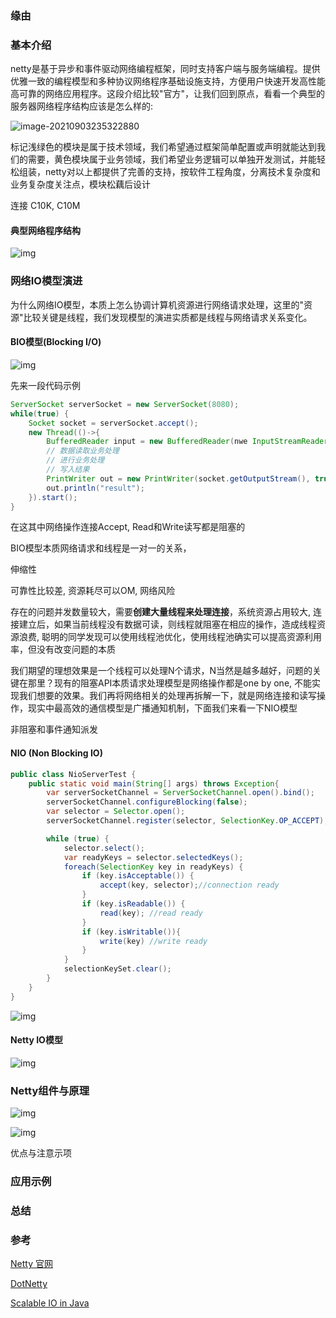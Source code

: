 ### 缘由

### 基本介绍

netty是基于异步和事件驱动网络编程框架，同时支持客户端与服务端编程。提供优雅一致的编程模型和多种协议网络程序基础设施支持，方便用户快速开发高性能高可靠的网络应用程序。这段介绍比较"官方"，让我们回到原点，看看一个典型的服务器网络程序结构应该是怎么样的:

![image-20210903235322880](D:\person\knowledge\java\netty\network_basic_struct.png)

 标记浅绿色的模块是属于技术领域，我们希望通过框架简单配置或声明就能达到我们的需要，黄色模块属于业务领域，我们希望业务逻辑可以单独开发测试，并能轻松组装，netty对以上都提供了完善的支持，按软件工程角度，分离技术复杂度和业务复杂度关注点，模块松藕后设计

连接 C10K, C10M

#### 典型网络程序结构

![img](https://netty.io/images/components.png)

### 网络IO模型演进

为什么网络IO模型，本质上怎么协调计算机资源进行网络请求处理，这里的"资源"比较关键是线程，我们发现模型的演进实质都是线程与网络请求关系变化。

#### BIO模型(Blocking I/O)

![img](https://static001.geekbang.org/resource/image/e7/e2/e712c37ea0483e9dde0d6efe76e687e2.png)

先来一段代码示例

```java
ServerSocket serverSocket = new ServerSocket(8080);        
while(true) {                                              
    Socket socket = serverSocket.accept();                 
    new Thread(()->{
        BufferedReader input = new BufferedReader(nwe InputStreamReader(socket.getInputStream()));
    	// 数据读取业务处理 
    	// 进行业务处理
    	// 写入结果
    	PrintWriter out = new PrintWriter(socket.getOutputStream(), true);
    	out.println("result");   
    }).start();                          
}
```

在这其中网络操作连接Accept, Read和Write读写都是阻塞的

BIO模型本质网络请求和线程是一对一的关系，

伸缩性 

可靠性比较差,  资源耗尽可以OM,  网络风险

存在的问题并发数量较大，需要**创建大量线程来处理连接**，系统资源占用较大, 连接建立后，如果当前线程没有数据可读，则线程就阻塞在相应的操作，造成线程资源浪费,  聪明的同学发现可以使用线程池优化，使用线程池确实可以提高资源利用率，但没有改变问题的本质

我们期望的理想效果是一个线程可以处理N个请求，N当然是越多越好，问题的关键在那里？现有的阻塞API本质请求处理模型是网络操作都是one by one, 不能实现我们想要的效果。我们再将网络相关的处理再拆解一下，就是网络连接和读写操作，现实中最高效的通信模型是广播通知机制，下面我们来看一下NIO模型

非阻塞和事件通知派发



#### NIO (Non Blocking IO)

```java
public class NioServerTest {
    public static void main(String[] args) throws Exception{
        var serverSocketChannel = ServerSocketChannel.open().bind();
        serverSocketChannel.configureBlocking(false);
        var selector = Selector.open();
        serverSocketChannel.register(selector, SelectionKey.OP_ACCEPT);

        while (true) {
            selector.select();
            var readyKeys = selector.selectedKeys();
            foreach(SelectionKey key in readyKeys) {
                if (key.isAcceptable()) {
                    accept(key, selector);//connection ready
                }
                if (key.isReadable()) {
                    read(key); //read ready
                }
                if (key.isWritable()){
                    write(key) //write ready
                }
            }
            selectionKeySet.clear();
        }
    }
}

```

![img](https://img-blog.csdnimg.cn/20210304115743765.png?x-oss-process=image/watermark,type_ZmFuZ3poZW5naGVpdGk,shadow_10,text_aHR0cHM6Ly9ibG9nLmNzZG4ubmV0L0RlY2VtYmV0aW9u,size_16,color_FFFFFF,t_70#pic_center)

#### Netty IO模型

![img](https://static001.geekbang.org/resource/image/03/04/034756f1d76bb3af09e125de9f3c2f04.png)

### Netty组件与原理

![img](https://gimg2.baidu.com/image_search/src=http%3A%2F%2Fupload-images.jianshu.io%2Fupload_images%2F6099975-a745f8dbeb3a597c.png&refer=http%3A%2F%2Fupload-images.jianshu.io&app=2002&size=f9999,10000&q=a80&n=0&g=0n&fmt=jpeg?sec=1632869478&t=41a3d60424dbe1b7bbe5298ae0f7fb33)

![img](https://gimg2.baidu.com/image_search/src=http%3A%2F%2Ffile.yasinshaw.com%2F201907%2F11%2F4036B5EE5F8D.jpg&refer=http%3A%2F%2Ffile.yasinshaw.com&app=2002&size=f9999,10000&q=a80&n=0&g=0n&fmt=jpeg?sec=1632869447&t=8c7a16a87aeaef2f3c5357b22d7b9bf1)

优点与注意示项

### 应用示例

### 总结

### 参考

[Netty 官网](https://netty.io/)

[DotNetty](https://github.com/Azure/DotNett)

[Scalable IO in Java](http://gee.cs.oswego.edu/dl/cpjslides/nio.pdf)

